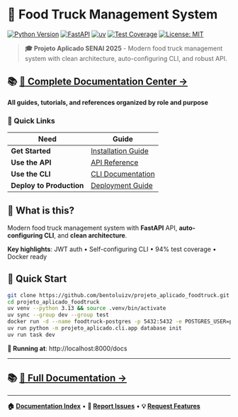 # 🚚 Food Truck Management System

[![Python Version](https://img.shields.io/badge/python-3.13+-blue.svg)](https://python.org)
[![FastAPI](https://img.shields.io/badge/FastAPI-0.115+-green.svg)](https://fastapi.tiangolo.com)
[![uv](https://img.shields.io/badge/package%20manager-uv-orange.svg)](https://github.com/astral-sh/uv)
[![Test Coverage](https://img.shields.io/badge/coverage-94%25-brightgreen.svg)](https://github.com/bentoluizv/projeto_aplicado_foodtruck)
[![License: MIT](https://img.shields.io/badge/License-MIT-yellow.svg)](https://opensource.org/licenses/MIT)

> **🎓 Projeto Aplicado SENAI 2025** - Modern food truck management system with clean architecture, auto-configuring CLI, and robust API.

## 📚 **[📖 Complete Documentation Center →](docs/README.md)**

**All guides, tutorials, and references organized by role and purpose**

### 🚀 Quick Links

| Need | Guide |
|------|-------|
| **Get Started** | [Installation Guide](docs/INSTALL.md) |
| **Use the API** | [API Reference](docs/API.md) |
| **Use the CLI** | [CLI Documentation](docs/CLI.md) |
| **Deploy to Production** | [Deployment Guide](docs/DEPLOYMENT.md) |

## 🎯 What is this?

Modern food truck management system with **FastAPI** API, **auto-configuring CLI**, and **clean architecture**.

**Key highlights**: JWT auth • Self-configuring CLI • 94% test coverage • Docker ready

## 🚀 Quick Start

```bash
git clone https://github.com/bentoluizv/projeto_aplicado_foodtruck.git
cd projeto_aplicado_foodtruck
uv venv --python 3.13 && source .venv/bin/activate
uv sync --group dev --group test
docker run -d --name foodtruck-postgres -p 5432:5432 -e POSTGRES_USER=postgres -e POSTGRES_PASSWORD=password -e POSTGRES_DB=foodtruck postgres:16
uv run python -m projeto_aplicado.cli.app database init
uv run task dev
```

**🎉 Running at**: http://localhost:8000/docs

---

## 📚 **[📖 Full Documentation →](docs/README.md)**

---

**🏠 [Documentation Index](docs/README.md)** • **🐛 [Report Issues](https://github.com/bentoluizv/projeto_aplicado_foodtruck/issues)** • **💡 [Request Features](https://github.com/bentoluizv/projeto_aplicado_foodtruck/issues)**